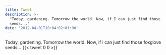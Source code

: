 ```yaml
---
title: Tweet
description: >-
  "Today, gardening. Tomorrow the world. Now, if I can just find those foxglove
  seeds..."
date: '2012-04-01T10:04:02+01:00'
---
```

Today, gardening. Tomorrow the world. Now, if I can just find those foxglove seeds...
      {{< tweet 0 0 >}}
    
